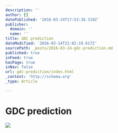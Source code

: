 ```yaml
---
description: ''
author: []
datePublished: '2016-03-24T17:53:38.319Z'
publisher:
  domain: ''
  name: ''
title: GDC prediction
dateModified: '2016-03-14T21:02:19.617Z'
sourcePath: _posts/2016-03-24-gdc-prediction.md
published: true
inFeed: true
hasPage: true
inNav: false
url: gdc-prediction/index.html
_context: 'http://schema.org'
_type: Article

---
```

# GDC prediction
![](https://the-grid-user-content.s3-us-west-2.amazonaws.com/c42e0701-2465-4669-9b02-204b917c6741.png)